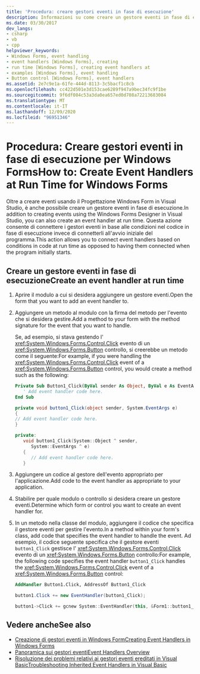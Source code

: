 ```yaml
---
title: 'Procedura: creare gestori eventi in fase di esecuzione'
description: Informazioni su come creare un gestore eventi in fase di esecuzione con il Progettazione Windows Form in Visual Studio. Questa azione consente di connettere i gestori eventi in fase di esecuzione.
ms.date: 03/30/2017
dev_langs:
- csharp
- vb
- cpp
helpviewer_keywords:
- Windows Forms, event handling
- event handlers [Windows Forms], creating
- run time [Windows Forms], creating event handlers at
- examples [Windows Forms], event handling
- Button control [Windows Forms], event handlers
ms.assetid: 2e7c9e1a-61fe-444d-8113-3c5bacf1c8cb
ms.openlocfilehash: cc422d501e3d153cae6289f947a9bec34fc9f1be
ms.sourcegitcommit: 9f6df084c53a3da0ea657ed0d708a72213683084
ms.translationtype: MT
ms.contentlocale: it-IT
ms.lasthandoff: 12/09/2020
ms.locfileid: "96951346"
---
```

# <a name="how-to-create-event-handlers-at-run-time-for-windows-forms"></a><span data-ttu-id="6d504-104">Procedura: Creare gestori eventi in fase di esecuzione per Windows Forms</span><span class="sxs-lookup"><span data-stu-id="6d504-104">How to: Create Event Handlers at Run Time for Windows Forms</span></span>

<span data-ttu-id="6d504-105">Oltre a creare eventi usando il Progettazione Windows Form in Visual Studio, è anche possibile creare un gestore eventi in fase di esecuzione.</span><span class="sxs-lookup"><span data-stu-id="6d504-105">In addition to creating events using the Windows Forms Designer in Visual Studio, you can also create an event handler at run time.</span></span> <span data-ttu-id="6d504-106">Questa azione consente di connettere i gestori eventi in base alle condizioni nel codice in fase di esecuzione invece di connetterli all'avvio iniziale del programma.</span><span class="sxs-lookup"><span data-stu-id="6d504-106">This action allows you to connect event handlers based on conditions in code at run time as opposed to having them connected when the program initially starts.</span></span>

## <a name="create-an-event-handler-at-run-time"></a><span data-ttu-id="6d504-107">Creare un gestore eventi in fase di esecuzione</span><span class="sxs-lookup"><span data-stu-id="6d504-107">Create an event handler at run time</span></span>

1. <span data-ttu-id="6d504-108">Aprire il modulo a cui si desidera aggiungere un gestore eventi.</span><span class="sxs-lookup"><span data-stu-id="6d504-108">Open the form that you want to add an event handler to.</span></span>

2. <span data-ttu-id="6d504-109">Aggiungere un metodo al modulo con la firma del metodo per l'evento che si desidera gestire.</span><span class="sxs-lookup"><span data-stu-id="6d504-109">Add a method to your form with the method signature for the event that you want to handle.</span></span>

     <span data-ttu-id="6d504-110">Se, ad esempio, si stava gestendo l' <xref:System.Windows.Forms.Control.Click> evento di un <xref:System.Windows.Forms.Button> controllo, si creerebbe un metodo come il seguente:</span><span class="sxs-lookup"><span data-stu-id="6d504-110">For example, if you were handling the <xref:System.Windows.Forms.Control.Click> event of a <xref:System.Windows.Forms.Button> control, you would create a method such as the following:</span></span>

    ```vb
    Private Sub Button1_Click(ByVal sender As Object, ByVal e As EventArgs)
       ' Add event handler code here.
    End Sub
    ```

    ```csharp
    private void button1_Click(object sender, System.EventArgs e)
    {
    // Add event handler code here.
    }
    ```

    ```cpp
    private:
       void button1_Click(System::Object ^ sender,
          System::EventArgs ^ e)
       {
          // Add event handler code here.
       }
    ```

3. <span data-ttu-id="6d504-111">Aggiungere un codice al gestore dell'evento appropriato per l'applicazione.</span><span class="sxs-lookup"><span data-stu-id="6d504-111">Add code to the event handler as appropriate to your application.</span></span>

4. <span data-ttu-id="6d504-112">Stabilire per quale modulo o controllo si desidera creare un gestore eventi.</span><span class="sxs-lookup"><span data-stu-id="6d504-112">Determine which form or control you want to create an event handler for.</span></span>

5. <span data-ttu-id="6d504-113">In un metodo nella classe del modulo, aggiungere il codice che specifica il gestore eventi per gestire l'evento.</span><span class="sxs-lookup"><span data-stu-id="6d504-113">In a method within your form's class, add code that specifies the event handler to handle the event.</span></span> <span data-ttu-id="6d504-114">Ad esempio, il codice seguente specifica che il gestore eventi `button1_Click` gestisce l' <xref:System.Windows.Forms.Control.Click> evento di un <xref:System.Windows.Forms.Button> controllo:</span><span class="sxs-lookup"><span data-stu-id="6d504-114">For example, the following code specifies the event handler `button1_Click` handles the <xref:System.Windows.Forms.Control.Click> event of a <xref:System.Windows.Forms.Button> control:</span></span>

    ```vb
    AddHandler Button1.Click, AddressOf Button1_Click
    ```

    ```csharp
    button1.Click += new EventHandler(button1_Click);
    ```

    ```cpp
    button1->Click += gcnew System::EventHandler(this, &Form1::button1_Click);
    ```

## <a name="see-also"></a><span data-ttu-id="6d504-115">Vedere anche</span><span class="sxs-lookup"><span data-stu-id="6d504-115">See also</span></span>

- [<span data-ttu-id="6d504-116">Creazione di gestori eventi in Windows Form</span><span class="sxs-lookup"><span data-stu-id="6d504-116">Creating Event Handlers in Windows Forms</span></span>](creating-event-handlers-in-windows-forms.md)
- [<span data-ttu-id="6d504-117">Panoramica sui gestori eventi</span><span class="sxs-lookup"><span data-stu-id="6d504-117">Event Handlers Overview</span></span>](event-handlers-overview-windows-forms.md)
- [<span data-ttu-id="6d504-118">Risoluzione dei problemi relativi ai gestori eventi ereditati in Visual Basic</span><span class="sxs-lookup"><span data-stu-id="6d504-118">Troubleshooting Inherited Event Handlers in Visual Basic</span></span>](/dotnet/visual-basic/programming-guide/language-features/events/troubleshooting-inherited-event-handlers)

